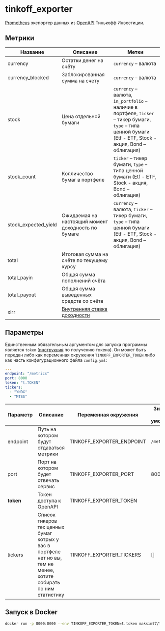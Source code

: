 # tinkoff_exporter

[Prometheus](https://prometheus.io/) экспортер данных из [OpenAPI](https://tinkoffcreditsystems.github.io/invest-openapi/) Тинькофф Инвестиции.

## Метрики

|Название|Описание|Метки|
|--------|--------|-----|
|currency|Остатки денег на счёту|`currency` – валюта|
|currency_blocked|Заблокированная сумма на счету|`currency` – валюта|
|stock|Цена отдельной бумаги|`currency` – валюта, `in_portfolio` – наличие в портфеле, `ticker` – тикер бумаги, `type` – типа ценной бумаги (Etf - ETF, Stock - акция, Bond – облигация)|
|stock_count|Колличество бумаг в портфеле|`ticker` – тикер бумаги, `type` – типа ценной бумаги (Etf - ETF, Stock - акция, Bond – облигация)| 
|stock_expected_yield|Ожидаемая на настоящий момент доходность по бумаге|`currency` – валюта, `ticker` – тикер бумаги, `type` – типа ценной бумаги (Etf - ETF, Stock - акция, Bond – облигация)|
|total|Итоговая сумма на счёте по текущему курсу||
|total_payin|Общая сумма пополнений счёта||
|total_payout|Общая сумма выведенных средств со счёта||
|xirr|[Внутренняя ставка доходности](https://en.wikipedia.org/wiki/Internal_rate_of_return)||

## Параметры

Единственным обязательным аргументом для запуска программы является `token` ([инструкция](https://tinkoff.github.io/invest-openapi/auth/) по получению токена). Он может быть передан либо как переменная окружения `TINKOFF_EXPORTER_TOKEN` либо как часть конфигурационного файла `config.yml`:
```yaml
---
endpoint: "/metrics"
port: 8000
token: "t.TOKEN"
tickers:
  - "YNDX"
  - "MTSS"
```

|Параметр|Описание|Переменная окружения|Значение по умолчанию|
|--------|--------|--------------------|---------------------|
|endpoint|Путь на котором будут отдаваться метрики|TINKOFF_EXPORTER_ENDPOINT|`/metrics`|
|port|Порт на котором будет отвечать сервис|TINKOFF_EXPORTER_PORT|8000|
|**token**|Токен доступа к OpenAPI|TINKOFF_EXPORTER_TOKEN||
|tickers|Список тикеров тех ценных бумаг котрых у вас в портфеле нет но вы, тем не менее, хотите собирать по ним статистику|TINKOFF_EXPORTER_TICKERS|[]|

## Запуск в Docker

```sh
docker run -p 8000:8000 --env TINKOFF_EXPORTER_TOKEN=t.token maksim77/tinkoff_exporter
```